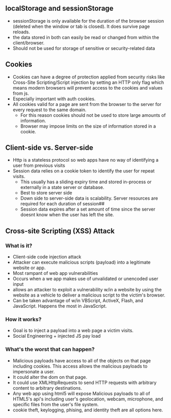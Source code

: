 ## localStorage and sessionStorage
+ sessionStorage is only available for the duration of the browser session (deleted when the window or tab is closed). It does survive page reloads.
+ the data stored in both can easily be read or changed from within the client/browser.
+ Should not be used for storage of sensitive or security-related data

## Cookies
+ Cookies can have a degree of protection applied from security risks like Cross-Site Scripting/Script injection by setting an HTTP only flag which means modern browsers will prevent access to the cookies and values from js.
+ Especially important with auth cookies.
+ All cookies valid for a page are sent from the browser to the server for every request to the same domain.
  + For this reason cookies should not be used to store large amounts of information.
  + Browser may impose limits on the size of information stored in a cookie.


## Client-side vs. Server-side
+ Http is a stateless protocol so web apps have no way of identifying a user from previous visits
+ Session data relies on a cookie token to identify the user for repeat visits.
  + This usually has a sliding expiry time and stored in-process or externally in a state server or database.
  + Best to store server side
  + Down side to server-side data is scalability. Server resources are required for each duration of session##
  + Session data expires after a set amount of time since the server doesnt know when the user has left the site.


## Cross-site Scripting (XSS) Attack
 ### What is it?
 + Client-side code injection attack
 + Attacker can execute malicious scripts (payload) into a legitimate website or app.
 + Most rampant of web app vulnerabilities
 + Occurs when a we app makes use of unvalidated or unencoded user input
 + allows an attacker to exploit a vulnerability w/in a website by using the website as a vehicle to deliver a malicious script to the victim's browser.
 + Can be taken advantage of w/in VBScript, ActiveX, Flash, and JavaScript. Happens the most in JavaScript. 

 ### How it works?
 + Goal is to inject a payload into a web page a victim visits. 
 + Social Engineering + injected JS pay
 load

 ### What's the worst that can happen?
 + Malicious payloads have access to all of the objects on that page including cookies. This access allows the malicious payloads to impersonate a user.
 + It could alter the dom on that page.
 + It could use XMLHttpRequests to send HTTP requests with arbitrary content to arbitrary destinations.
 + Any web app using html5 will expose Malicious payloads to all of HTML5's api's including user's geolocation, webcam, microphone, and specific files from the user's file system.
 + cookie theft, keylogging, phising, and identity theft are all options here.

 ### 